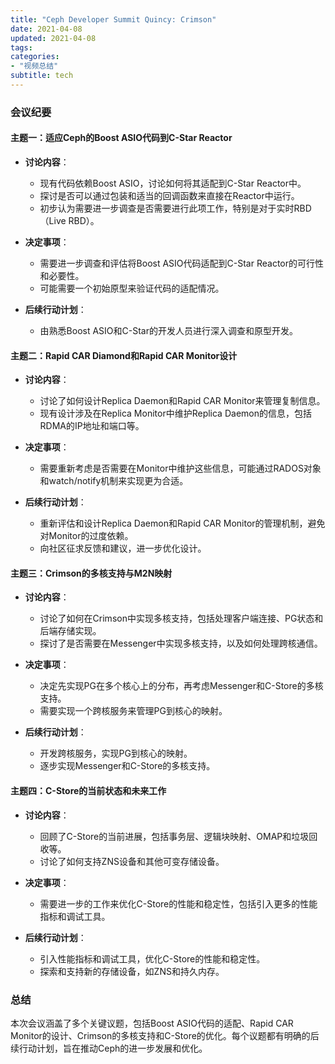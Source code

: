 ```yaml
---
title: "Ceph Developer Summit Quincy: Crimson"
date: 2021-04-08
updated: 2021-04-08
tags:
categories:
- "视频总结"
subtitle: tech
---
```



### 会议纪要

#### 主题一：适应Ceph的Boost ASIO代码到C-Star Reactor
- **讨论内容**：
  - 现有代码依赖Boost ASIO，讨论如何将其适配到C-Star Reactor中。
  - 探讨是否可以通过包装和适当的回调函数来直接在Reactor中运行。
  - 初步认为需要进一步调查是否需要进行此项工作，特别是对于实时RBD（Live RBD）。

- **决定事项**：
  - 需要进一步调查和评估将Boost ASIO代码适配到C-Star Reactor的可行性和必要性。
  - 可能需要一个初始原型来验证代码的适配情况。

- **后续行动计划**：
  - 由熟悉Boost ASIO和C-Star的开发人员进行深入调查和原型开发。

#### 主题二：Rapid CAR Diamond和Rapid CAR Monitor设计
- **讨论内容**：
  - 讨论了如何设计Replica Daemon和Rapid CAR Monitor来管理复制信息。
  - 现有设计涉及在Replica Monitor中维护Replica Daemon的信息，包括RDMA的IP地址和端口等。

- **决定事项**：
  - 需要重新考虑是否需要在Monitor中维护这些信息，可能通过RADOS对象和watch/notify机制来实现更为合适。

- **后续行动计划**：
  - 重新评估和设计Replica Daemon和Rapid CAR Monitor的管理机制，避免对Monitor的过度依赖。
  - 向社区征求反馈和建议，进一步优化设计。

#### 主题三：Crimson的多核支持与M2N映射
- **讨论内容**：
  - 讨论了如何在Crimson中实现多核支持，包括处理客户端连接、PG状态和后端存储实现。
  - 探讨了是否需要在Messenger中实现多核支持，以及如何处理跨核通信。

- **决定事项**：
  - 决定先实现PG在多个核心上的分布，再考虑Messenger和C-Store的多核支持。
  - 需要实现一个跨核服务来管理PG到核心的映射。

- **后续行动计划**：
  - 开发跨核服务，实现PG到核心的映射。
  - 逐步实现Messenger和C-Store的多核支持。

#### 主题四：C-Store的当前状态和未来工作
- **讨论内容**：
  - 回顾了C-Store的当前进展，包括事务层、逻辑块映射、OMAP和垃圾回收等。
  - 讨论了如何支持ZNS设备和其他可变存储设备。

- **决定事项**：
  - 需要进一步的工作来优化C-Store的性能和稳定性，包括引入更多的性能指标和调试工具。

- **后续行动计划**：
  - 引入性能指标和调试工具，优化C-Store的性能和稳定性。
  - 探索和支持新的存储设备，如ZNS和持久内存。

### 总结
本次会议涵盖了多个关键议题，包括Boost ASIO代码的适配、Rapid CAR Monitor的设计、Crimson的多核支持和C-Store的优化。每个议题都有明确的后续行动计划，旨在推动Ceph的进一步发展和优化。